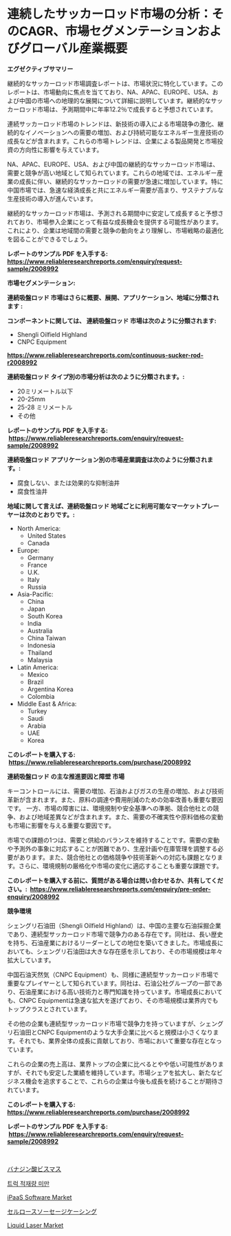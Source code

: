 <p><h1>連続したサッカーロッド市場の分析：そのCAGR、市場セグメンテーションおよびグローバル産業概要</h1></p><p><strong>エグゼクティブサマリー</strong></p>
<p><p>継続的なサッカーロッド市場調査レポートは、市場状況に特化しています。このレポートは、市場動向に焦点を当てており、NA、APAC、EUROPE、USA、および中国の市場への地理的な展開について詳細に説明しています。継続的なサッカーロッド市場は、予測期間中に年率12.2％で成長すると予想されています。</p><p>連続サッカーロッド市場のトレンドは、新技術の導入による市場競争の激化、継続的なイノベーションへの需要の増加、および持続可能なエネルギー生産技術の成長などが含まれます。これらの市場トレンドは、企業による製品開発と市場投資の方向性に影響を与えています。</p><p>NA、APAC、EUROPE、USA、および中国の継続的なサッカーロッド市場は、需要と競争が高い地域として知られています。これらの地域では、エネルギー産業の成長に伴い、継続的なサッカーロッドの需要が急速に増加しています。特に中国市場では、急速な経済成長と共にエネルギー需要が高まり、サステナブルな生産技術の導入が進んでいます。</p><p>継続的なサッカーロッド市場は、予測される期間中に安定して成長すると予想されており、市場参入企業にとって有益な成長機会を提供する可能性があります。これにより、企業は地域間の需要と競争の動向をより理解し、市場戦略の最適化を図ることができるでしょう。</p></p>
<p><strong>レポートのサンプル PDF を入手する: <a href="https://www.reliableresearchreports.com/enquiry/request-sample/2008992">https://www.reliableresearchreports.com/enquiry/request-sample/2008992</a></strong></p>
<p><strong>市場セグメンテーション:</strong></p>
<p><strong> 連続吸盤ロッド 市場はさらに概要、展開、アプリケーション、地域に分類されます :</strong></p>
<p><strong>コンポーネントに関しては、 連続吸盤ロッド 市場は次のように分類されます: &nbsp;</strong></p>
<p><ul><li>Shengli Oilfield Highland</li><li>CNPC Equipment</li></ul></p>
<p><strong><a href="https://www.reliableresearchreports.com/continuous-sucker-rod-r2008992">https://www.reliableresearchreports.com/continuous-sucker-rod-r2008992</a></strong></p>
<p><strong> 連続吸盤ロッド タイプ別の市場分析は次のように分類されます。:</strong></p>
<p><ul><li>20ミリメートル以下</li><li>20-25mm</li><li>25-28 ミリメートル</li><li>その他</li></ul></p>
<p><strong>レポートのサンプル PDF を入手する: &nbsp;<a href="https://www.reliableresearchreports.com/enquiry/request-sample/2008992">https://www.reliableresearchreports.com/enquiry/request-sample/2008992</a></strong></p>
<p><strong> 連続吸盤ロッド アプリケーション別の市場産業調査は次のように分類されます。:</strong></p>
<p><ul><li>腐食しない、または効果的な抑制油井</li><li>腐食性油井</li></ul></p>
<p><strong>地域に関して言えば、連続吸盤ロッド 地域ごとに利用可能なマーケットプレーヤーは次のとおりです。:</strong></p>
<p><ul>
    <li>
        North America:
        <ul>
            <li>United States</li>
            <li>Canada</li>
        </ul>
    </li>
    <li>
        Europe:
        <ul>
            <li>Germany</li>
            <li>France</li>
            <li>U.K.</li>
            <li>Italy</li>
            <li>Russia</li>
        </ul>
    </li>
    <li>
        Asia-Pacific:
        <ul>
            <li>China</li>
            <li>Japan</li>
            <li>South Korea</li>
            <li>India</li>
            <li>Australia</li>
            <li>China Taiwan</li>
            <li>Indonesia</li>
            <li>Thailand</li>
            <li>Malaysia</li>
        </ul>
    </li>
    <li>
        Latin America:
        <ul>
            <li>Mexico</li>
            <li>Brazil</li>
            <li>Argentina Korea</li>
            <li>Colombia</li>
        </ul>
    </li>
    <li>
        Middle East & Africa:
        <ul>
            <li>Turkey</li>
            <li>Saudi</li>
            <li>Arabia</li>
            <li>UAE</li>
            <li>Korea</li>
        </ul>
    </li>
    </ul></p>
<p><strong>このレポートを購入する: &nbsp;<a href="https://www.reliableresearchreports.com/purchase/2008992">https://www.reliableresearchreports.com/purchase/2008992</a></strong></p>
<p><strong>連続吸盤ロッド の主な推進要因と障壁 市場</strong></p>
<p><p>キーコントロールには、需要の増加、石油およびガスの生産の増加、および技術革新が含まれます。また、原料の調達や費用削減のための効率改善も重要な要因です。 一方、市場の障害には、環境規制や安全基準への準拠、競合他社との競争、および地域差異などが含まれます。また、需要の不確実性や原料価格の変動も市場に影響を与える重要な要因です。</p><p>市場での課題の1つは、需要と供給のバランスを維持することです。需要の変動や予測外の事象に対応することが困難であり、生産計画や在庫管理を調整する必要があります。また、競合他社との価格競争や技術革新への対応も課題となります。さらに、環境規制の厳格化や市場の変化に適応することも重要な課題です。</p></p>
<p><strong>このレポートを購入する前に、質問がある場合は問い合わせるか、共有してください。:&nbsp; <a href="https://www.reliableresearchreports.com/enquiry/pre-order-enquiry/2008992">https://www.reliableresearchreports.com/enquiry/pre-order-enquiry/2008992</a></strong></p>
<p><strong>競争環境</strong></p>
<p><p>シェングリ石油田（Shengli Oilfield Highland）は、中国の主要な石油採掘企業であり、連続型サッカーロッド市場で競争力のある存在です。同社は、長い歴史を持ち、石油産業におけるリーダーとしての地位を築いてきました。市場成長においても、シェングリ石油田は大きな存在感を示しており、その市場規模は年々拡大しています。</p><p>中国石油天然気（CNPC Equipment）も、同様に連続型サッカーロッド市場で重要なプレイヤーとして知られています。同社は、石油公社グループの一部であり、石油産業における高い技術力と専門知識を持っています。市場成長においても、CNPC Equipmentは急速な拡大を遂げており、その市場規模は業界内でもトップクラスとされています。</p><p>その他の企業も連続型サッカーロッド市場で競争力を持っていますが、シェングリ石油田とCNPC Equipmentのような大手企業に比べると規模は小さくなります。それでも、業界全体の成長に貢献しており、市場において重要な存在となっています。</p><p>これらの企業の売上高は、業界トップの企業に比べるとやや低い可能性がありますが、それでも安定した業績を維持しています。市場シェアを拡大し、新たなビジネス機会を追求することで、これらの企業は今後も成長を続けることが期待されています。</p></p>
<p><strong>このレポートを購入する: &nbsp; <a href="https://www.reliableresearchreports.com/purchase/2008992">https://www.reliableresearchreports.com/purchase/2008992</a></strong></p>
<p><strong>レポートのサンプル PDF を入手する: &nbsp;<a href="https://www.reliableresearchreports.com/enquiry/request-sample/2008992">https://www.reliableresearchreports.com/enquiry/request-sample/2008992</a></strong><strong></strong></p>
<p>&nbsp;</p>
<p><p><a href="https://medium.com/@demarcuskuhlman/%E3%83%93%E3%82%B9%E3%83%9E%E3%82%B9%E3%83%90%E3%83%8A%E3%82%B8%E3%82%A6%E3%83%A0%E9%85%B8%E5%8C%96%E7%89%A9%E5%B8%82%E5%A0%B4-%E7%A8%AE%E9%A1%9E-%E7%94%A8%E9%80%94-%E5%9C%B0%E7%90%86%E5%88%A5%E3%81%AE%E5%8C%85%E6%8B%AC%E7%9A%84%E8%A9%95%E4%BE%A1-34a3996eb1d0">バナジン酸ビスマス</a></p><p><a href="https://github.com/rcabello548/Market-Research-Report-List-1/blob/main/331285251244.md">트럭 적재량 미만</a></p><p><a href="https://github.com/luckyshygirl/Market-Research-Report-List-4/blob/main/ipaas-software-market.md">iPaaS Software Market</a></p><p><a href="https://github.com/zjkmgcs938405/Market-Research-Report-List-2/blob/main/412727654354.md">セルロースソーセージケーシング</a></p><p><a href="https://www.linkedin.com/pulse/liquid-laser-market-trends-analysis-forecasted-period-2024-2031-rp9sf">Liquid Laser Market</a></p></p>